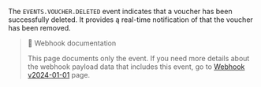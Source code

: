 The `EVENTS.VOUCHER.DELETED` event indicates that a voucher has been successfully deleted. It provides ą real-time notification of that the voucher has been removed.

> 📘 Webhook documentation
>
> This page documents only the event. If you need more details about the webhook payload data that includes this event, go to [Webhook v2024-01-01](ref:introduction-to-webhooks "Introduction to webhooks v2024-01-01") page.